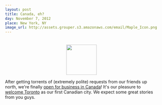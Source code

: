 ```yaml
---
layout: post
title: Canada, eh?
day: November 7, 2012
place: New York, NY
image_url: http://assets.grouper.s3.amazonaws.com/email/Maple_Icon.png
---
```


<div style="text-align: center; padding-top: 20px;"><img src="http://assets.grouper.s3.amazonaws.com/email/Maple_Icon.png" height='100' /></div>

After getting torrents of (extremely polite) requests from our friends up north, we're finally [open for business in Canada](http://joingrouper.com/canada)! It's our pleasure to [welcome Toronto](http://joingrouper.com/canada) as our first Canadian city. We expect some great stories from you guys.